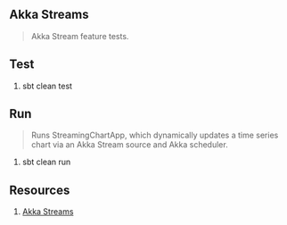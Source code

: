 Akka Streams
------------
>Akka Stream feature tests.

Test
----
1. sbt clean test

Run
---
>Runs StreamingChartApp, which dynamically updates a time series chart via an Akka Stream source and Akka scheduler.
1. sbt clean run

Resources
---------
1. [Akka Streams](https://doc.akka.io/docs/akka/current/stream/index.html)
